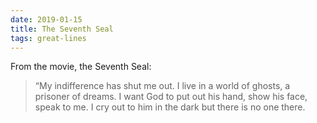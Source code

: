 ```yaml
---
date: 2019-01-15
title: The Seventh Seal
tags: great-lines
---
```



From the movie, the Seventh Seal: 

> “My indifference has shut me out. I live in a world of ghosts, a prisoner of dreams. I want God to put out his hand, show his face, speak to me. I cry out to him in the dark but there is no one there.

